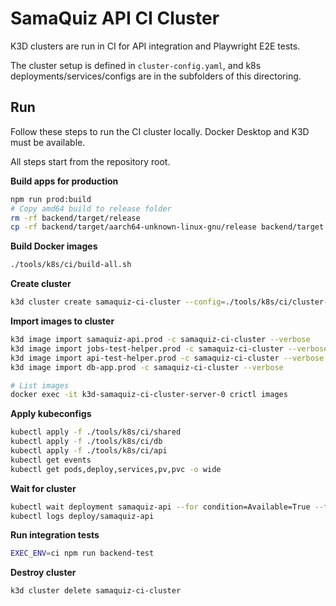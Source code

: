 # SamaQuiz API CI Cluster

K3D clusters are run in CI for API integration and Playwright E2E tests.

The cluster setup is defined in `cluster-config.yaml`, and k8s deployments/services/configs are in the subfolders of this directoring.

## Run

Follow these steps to run the CI cluster locally. Docker Desktop and K3D must be available.

All steps start from the repository root.

**Build apps for production**

```bash
npm run prod:build
# Copy amd64 build to release folder
rm -rf backend/target/release
cp -rf backend/target/aarch64-unknown-linux-gnu/release backend/target
```

**Build Docker images**

```bash
./tools/k8s/ci/build-all.sh
```

**Create cluster**

```bash
k3d cluster create samaquiz-ci-cluster --config=./tools/k8s/ci/cluster-config.yaml
```

**Import images to cluster**

```bash
k3d image import samaquiz-api.prod -c samaquiz-ci-cluster --verbose
k3d image import jobs-test-helper.prod -c samaquiz-ci-cluster --verbose
k3d image import api-test-helper.prod -c samaquiz-ci-cluster --verbose
k3d image import db-app.prod -c samaquiz-ci-cluster --verbose

# List images
docker exec -it k3d-samaquiz-ci-cluster-server-0 crictl images
```

**Apply kubeconfigs**

```bash
kubectl apply -f ./tools/k8s/ci/shared
kubectl apply -f ./tools/k8s/ci/db
kubectl apply -f ./tools/k8s/ci/api
kubectl get events
kubectl get pods,deploy,services,pv,pvc -o wide
```

**Wait for cluster**

```bash
kubectl wait deployment samaquiz-api --for condition=Available=True --timeout=90s
kubectl logs deploy/samaquiz-api
```

**Run integration tests**

```bash
EXEC_ENV=ci npm run backend-test
```

**Destroy cluster**

```bash
k3d cluster delete samaquiz-ci-cluster
```
